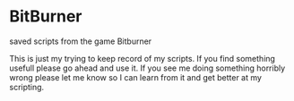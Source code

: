 # BitBurner
saved scripts from the game Bitburner

This is just my trying to keep record of my scripts.   If you find something usefull please go ahead and use it.
If you see me doing something horribly wrong please let me know so I can learn from it and get better at my scripting.
